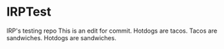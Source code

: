 # IRPTest
IRP's testing repo
This is an edit for commit.
Hotdogs are tacos.
Tacos are sandwiches.
Hotdogs are sandwiches.